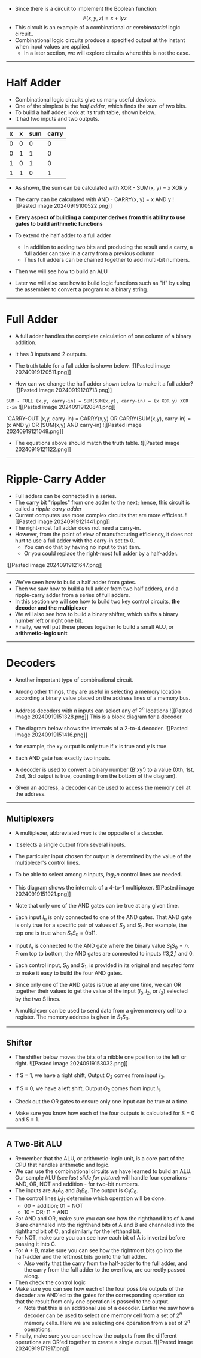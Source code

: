 - Since there is a circuit to implement the Boolean function:
$$F(x,y,z) = x+!yz$$
- This circuit is an example of a combinational or *combinatorial* logic circuit..
- Combinational logic circuits produce a specified output at the instant when input values are applied.
	- In a later section, we will explore circuits where this is not the case.
---
# Half Adder #
- Combinational logic circuits give us many useful devices.
- One of the simplest is the *half adder,* which finds the sum of two bits.
- To build a half adder, look at its truth table, shown below.
- It had two inputs and two outputs.

| x   | x   | sum | carry |
| --- | --- | --- | ----- |
| 0   | 0   | 0   | 0     |
| 0   | 1   | 1   | 0     |
| 1   | 0   | 1   | 0     |
| 1   | 1   | 0   | 1     |
- As shown, the sum can be calculated with XOR - SUM(x, y) = x XOR y
- The carry can be calculated with AND - CARRY(x, y) = x AND y
![[Pasted image 20240919100522.png]]

- **Every aspect of building a computer derives from this ability to use gates to build arithmetic functions**
- To extend the half adder to a full adder
	- In addition to adding two bits and producing the result and a carry, a full adder can take in a carry from a previous column
	- Thus full adders can be chained together to add multi-bit numbers.
- Then we will see how to build an ALU
- Later we will also see how to build logic functions such as "if" by using the assembler to convert a program to a binary string.
---
# Full Adder #
- A full adder handles the complete calculation of one column of a binary addition.
- It has 3 inputs and 2 outputs.
- The truth table for a full adder is shown below.
![[Pasted image 20240919120511.png]]

- How can we change the half adder shown below to make it a full adder?
![[Pasted image 20240919120713.png]]

`SUM - FULL (x,y, carry-in) = SUM(SUM(x,y), carry-in) = (x XOR y) XOR c-in`
![[Pasted image 20240919120841.png]]

`CARRY-OUT (x,y, carry-in) = CARRY(x,y) OR CARRY(SUM(x,y), carry-in) = (x AND y) OR (SUM(x,y) AND carry-in)
![[Pasted image 20240919121048.png]]

- The equations above should match the truth table.
![[Pasted image 20240919121122.png]]

---
# Ripple-Carry Adder #

- Full adders can be connected in a series.
- The carry bit "ripples" from one adder to the next; hence, this circuit is called a *ripple-carry adder*
- Current computes use more complex circuits that are more efficient.
![[Pasted image 20240919121441.png]]
- The right-most full adder does not need a carry-in.
- However, from the point of view of manufacturing efficiency, it does not hurt to use a full adder with the carry-in set to 0.
	- You can do that by having no input to that item.
	- Or you could replace the right-most full adder by a half-adder.

![[Pasted image 20240919121647.png]]

---
- We've seen how to build a half adder from gates.
- Then we saw how to build a full adder from two half adders, and a ripple-carry adder from a series of full adders.
- In this section we will see how to build two key control circuits, **the decoder and the multiplexer**
- We will also see how to build a binary shifter, which shifts a binary number left or right one bit.
- Finally, we will put these pieces together to build a small ALU, or **arithmetic-logic unit**
---
# Decoders #

- Another important type of combinational circuit.
- Among other things, they are useful in selecting a memory location according a binary value placed on the address lines of a memory bus.
- Address decoders with *n* inputs can select any of $2^n$ locations
![[Pasted image 20240919151328.png]]
This is a block diagram for a decoder.

- The diagram below shows the internals of a 2-to-4 decoder.
![[Pasted image 20240919151416.png]]

- for example, the xy output is only true if x is true and y is true.
- Each AND gate has exactly two inputs.
- A decoder is used to convert a binary number (B'xy') to a value (0th, 1st, 2nd, 3rd output is true, counting from the bottom of the diagram).
- Given an address, a decoder can be used to access the memory cell at the address.
---
## Multiplexers

- A multiplexer, abbreviated *mux* is the opposite of a decoder.
- It selects a single output from several inputs.
- The particular input chosen for output is determined by the value of the multiplexer's control lines.
- To be able to select among *n* inputs, $log_2 n$ control lines are needed.
- This diagram shows the internals of a 4-to-1 multiplexer.
![[Pasted image 20240919151921.png]]

- Note that only one of the AND gates can be true at any given time.
- Each input $I_n$ is only connected to one of the AND gates. That AND gate is only true for a specific pair of values of $S_0$ and $S_1$. For example, the top one is true when $S_1 S_0$ = 0b11.
- Input $I_n$ is connected to the AND gate where the binary value $S_1 S_0 = n$. From top to bottom, the AND gates are connected to inputs #3,2,1 and 0.
- Each control input, $S_0$ and $S_1$, is provided in its original and negated form to make it easy to build the four AND gates.
- Since only one of the AND gates is true at any one time, we can OR together their values to get the value of the input ($I_0, I_2,$ or $I_3$) selected by the two S lines.
- A multiplexer can be used to send data from a given memory cell to a register. The memory address is given in $S_1 S_0$. 
---
## Shifter
- The shifter below moves the bits of a nibble one position to the left or right.
![[Pasted image 20240919153032.png]]

- If S = 1, we have a right shift, Output $O_2$ comes from input $I_3$.
- If S = 0, we have a left shift, Output $O_2$ comes from input $I_1$.
- Check out the OR gates to ensure only one input can be true at a time.
- Make sure you know how each of the four outputs is calculated for S = 0 and S = 1.
---
## A Two-Bit ALU

- Remember that the ALU, or arithmetic-logic unit, is a core part of the CPU that handles arithmetic and logic.
- We can use the combinational circuits we have learned to build an ALU. Our sample ALU (*see last slide for picture*) will handle four operations - AND, OR, NOT and addition - for two-bit numbers.
- The inputs are $A_1 A_0$ and $B_1 B_0$. The output is $C_1 C_0$.
- The control lines $I_0 I_1$ determine which operation will be done.
	- 00 = addition; 01 = NOT
	- 10 = OR; 11 = AND
- For AND and OR, make sure you can see how the righthand bits of A and B are channeled into the righthand bits of A and B are channeled into the righthand bit of C, and similarly for the lefthand bit.
- For NOT, make sure you can see how each bit of A is inverted before passing it into C.
- For A + B, make sure you can see how the rightmost bits go into the half-adder and the leftmost bits go into the full adder.
	- Also verify that the carry from the half-adder to the full adder, and the carry from the full adder to the overflow, are correctly passed along.
- Then check the control logic
- Make sure you can see how each of the four possible outputs of the decoder are AND'ed to the gates for the corresponding operation so that the result from only one operation is passed to the output.
	- Note that this is an additional use of a decoder. Earlier we saw how a decoder can be used to select one memory cell from a set of $2^n$ memory cells. Here we are selecting one operation from a set of $2^n$ operations.
- Finally, make sure you can see how the outputs from the different operations are OR'ed together to create a single output.
![[Pasted image 20240919171917.png]]
